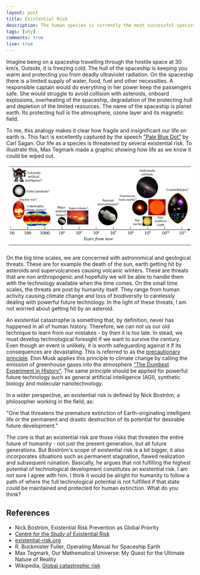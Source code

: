 ```yaml
---
layout: post
title: Existential Risk
description: The human species is currently the most successful species of Earth. But in order not follow the same fate as the dinosaurs, we need to be aware of and be precautious about possible existential risks.
tags: [why]
comments: true
live: true
---
```

Imagine being on a spaceship travelling through the hostile space at 30 km/s. Outside, it is freezing cold. The hull of the spaceship is keeping you warm and protecting you from deadly ultraviolet radiation. On the spaceship there is a limited supply of water, food, fuel and other necessities. A responsible captain would do everything in her power keep the passengers safe. She would struggle to avoid collision with asteroids, onboard explosions, overheating of the spaceship, degradation of the protecting hull and depletion of the limited resources. The name of the spaceship is planet earth. Its protecting hull is the atmosphere, ozone layer and its magnetic field.

To me, this analogy makes it clear how fragile and insignificant our life on earth is. This fact is excellently captured by the speech ["Pale Blue Dot"](https://www.youtube.com/watch?v=kmP4Xzt0rN4) by Carl Sagan. Our life as a species is threatened by several existential risk. To illustrate this, Max Tegmark made a graphic showing how life as we know it could be wiped out.

![Existential Risks](/images/upcoming-existential-risks.png)

On the big time scales, we are concerned with astronomical and geological threats. These are for example the death of the sun, earth getting hit by asteroids and supervolcanoes causing volcanic winters. These are threats that are non anthropogenic and hopefully we will be able to handle them with the technology available when the time comes. On the small time scales, the threats are post by humanity itself. They range from human activity causing climate change and loss of biodiversity to carelessly dealing with powerful future technology. In the light of these threats, I am not worried about getting hit by an asteroid.

An existential catastrophe is something that, by definition, never has happened in all of human history. Therefore, we can not us our old technique to learn from our mistakes - by then it is too late. In stead, we must develop technological foresight if we want to survive the century. Even though an event is unlikely, it is worth safeguarding against it if its consequences are devastating. This is referred to as the [precautionary principle](https://en.wikipedia.org/wiki/Precautionary_principle). Elon Musk applies this principle to climate change by calling the emission of greenhouse gases into the atmosphere ["The Dumbest Experiment in History"](https://www.youtube.com/watch?v=znukFtaWPAw). The same principle should be applied for powerful future technology such as general artificial intelligence (AGI), synthetic biology and molecular nanotechnology.

In a wider perspective, an existential risk is defined by Nick Boström, a philosopher working in the field, as:

<p class="message">
"One that threatens the premature extinction of Earth-originating intelligent life or the permanent and drastic destruction of its potential for desirable future development."
</p>

The core is that an existential risk are those risks that threaten the entire future of humanity - not just the present generation, but all future generations. But Boström's scope of existential risk is a bit bigger, it also incorporates situations such as permanent stagnation, flawed realization and subsequent ruination. Basically, he argues that not fulfilling the highest potential of technological development constitutes an existential risk. I am not sure I agree with him. I think it would be alright for humanity to follow a path of where the full technological potential is not fulfilled if that state could be maintained and protected for human extinction. What do you think?

## References
* Nick Boström, Existential Risk Prevention as Global
Priority
* [Centre for the Study of Existential Risk](http://cser.org/)
* [existential-risk.org](http://www.existential-risk.org/)
* R. Buckmister Fuller, Operating Manual for Spaceship Earth
* Max Tegmark, Our Mathematical Universe: My Quest for the Ultimate Nature of Reality
* Wikipedia, [Global catastrophic risk](https://en.wikipedia.org/wiki/Global_catastrophic_risk)
